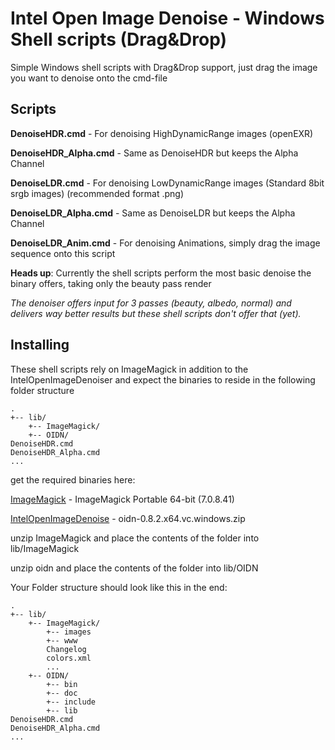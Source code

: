 # Intel Open Image Denoise - Windows Shell scripts (Drag&Drop)

Simple Windows shell scripts with Drag&Drop support, just drag the image you want to denoise onto the cmd-file

## Scripts

**DenoiseHDR.cmd** - For denoising HighDynamicRange images (openEXR)

**DenoiseHDR_Alpha.cmd** - Same as DenoiseHDR but keeps the Alpha Channel

**DenoiseLDR.cmd** - For denoising LowDynamicRange images (Standard 8bit srgb images) (recommended format .png)

**DenoiseLDR_Alpha.cmd** - Same as DenoiseLDR but keeps the Alpha Channel

**DenoiseLDR_Anim.cmd** - For denoising Animations, simply drag the image sequence onto this script

**Heads up**: Currently the shell scripts perform the most basic denoise the binary offers, taking only the beauty pass render

*The denoiser offers input for 3 passes (beauty, albedo, normal) and delivers way better results but these shell scripts don't offer that (yet).*

## Installing

These shell scripts rely on ImageMagick in addition to the IntelOpenImageDenoiser and expect the binaries to reside
in the following folder structure
```
.
+-- lib/
    +-- ImageMagick/
    +-- OIDN/
DenoiseHDR.cmd
DenoiseHDR_Alpha.cmd
...
```
get the required binaries here:

[ImageMagick](https://imagemagick.org/download/binaries/ImageMagick-7.0.8-41-portable-Q16-x64.zip) - ImageMagick Portable 64-bit (7.0.8.41)

[IntelOpenImageDenoise](https://github.com/OpenImageDenoise/oidn/releases/download/v0.8.2/oidn-0.8.2.x64.vc14.windows.zip) - oidn-0.8.2.x64.vc.windows.zip

unzip ImageMagick and place the contents of the folder into lib/ImageMagick

unzip oidn and place the contents of the folder into lib/OIDN

Your Folder structure should look like this in the end:

```
.
+-- lib/
    +-- ImageMagick/
        +-- images
        +-- www
        Changelog
        colors.xml
        ...
    +-- OIDN/
        +-- bin
        +-- doc
        +-- include
        +-- lib
DenoiseHDR.cmd
DenoiseHDR_Alpha.cmd
...
```
